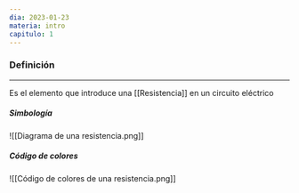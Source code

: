 ```yaml
---
dia: 2023-01-23
materia: intro
capitulo: 1
---
```

### Definición
---
Es el elemento que introduce una [[Resistencia]] en un circuito eléctrico

##### Simbología
![[Diagrama de una resistencia.png]]

##### Código de colores
![[Código de colores de una resistencia.png]]